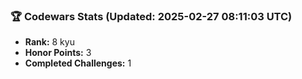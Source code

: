 ### 🏆 Codewars Stats (Updated: 2025-02-27 08:11:03 UTC)

- **Rank:** 8 kyu
- **Honor Points:** 3
- **Completed Challenges:** 1
